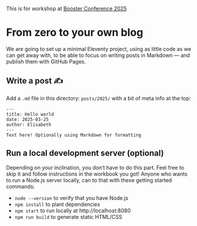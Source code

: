 This is for workshop at [Booster Conference 2025](https://www.boosterconf.no/2025/)

# From zero to your own blog

We are going to set up a minimal Eleventy project, using as little code as we can get away with, to be able to focus on writing posts in Markdown — and publish them with GitHub Pages.

## Write a post ✍️

Add a `.md` file in this directory: `posts/2025/` with a bit of meta info at the top:

```
---
title: Hello world
date: 2025-03-25
author: Elisabeth
---
Text here! Optionally using Markdown for formatting
```

## Run a local development server (optional)

Depending on your inclination, you don’t have to do this part. Feel free to skip it and follow instructions in the workbook you got! Anyone who wants to run a Node.js server locally, can to that with these getting started commands:

- `node --version` to verify that you have Node.js
- `npm install` to plant dependencies
- `npm start` to run locally at http://localhost:8080
- `npm run build` to generate static HTML/CSS
